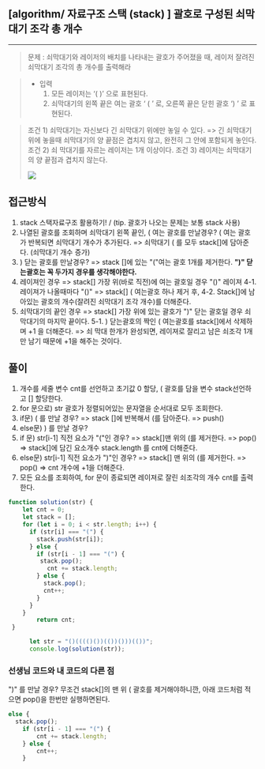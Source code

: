 ## [algorithm/ 자료구조 스택 (stack) ] 괄호로 구성된 쇠막대기 조각 총 개수

---

> 문제 : 쇠막대기와 레이저의 배치를 나타내는 괄호가 주어졌을 때, 레이저 잘려진 쇠막대기 조각의 총 개수를 출력해라

> - 입력 
>     1. 모든 레이저는 ‘( )’ 으로 표현된다. 
>     2. 쇠막대기의 왼쪽 끝은 여는 괄호 ‘ ( ’ 로, 오른쪽 끝은 닫힌 괄호 ‘) ’ 로 표현된다.

> 조건 1) 쇠막대기는 자신보다 긴 쇠막대기 위에만 놓일 수 있다. 
>     => 긴 쇠막대기 위에 놓을때 쇠막대기의 양 끝점은 겹치지 않고, 완전히 그 안에 포함되게 놓인다.
> 조건 2) 쇠 막대기를 자르는 레이저는 1개 이상이다.
> 조건 3) 레이저는 쇠막대기의 양 끝점과 겹치지 않는다.
>
> ![](https://images.velog.io/images/estell/post/7c086719-22f1-4bd4-8f80-6cec83fedaca/%E1%84%89%E1%85%B3%E1%84%8F%E1%85%B3%E1%84%85%E1%85%B5%E1%86%AB%E1%84%89%E1%85%A3%E1%86%BA%202022-03-06%20%E1%84%8B%E1%85%A9%E1%84%8C%E1%85%A5%E1%86%AB%202.17.28.png)


## 접근방식
1. stack 스택자료구조 활용하기! / (tip. 괄호가 나오는 문제는 보통 stack 사용)
2. 나열된 괄호를 조회하며 쇠막대기 왼쪽 끝인, ( 여는 괄호를 만날경우? ( 여는 괄호가 반복되면 쇠막대기 개수가 추가된다.
=> 쇠막대기 ( 를 모두 stack[]에 담아준다. (쇠막대기 개수 증가)
3. ) 닫는 괄호를 만날경우? => stack []에 있는 "("여는 괄호 1개를 제거한다.
**")" 닫는괄호는 꼭 두가지 경우를 생각해야한다.**
4. 레이져인 경우 => stack[] 가장 위(바로 직전)에 여는 괄호일 경우 "()" 레이져 
4-1. 레이져가 나올때마다 "()" => stack[] ( 여는괄호 하나 제거 후, 
4-2. Stack[]에 남아있는 괄호의 개수(잘려진 쇠막대기 조각 개수)를 더해준다. 
5. 쇠막대기의 끝인 경우  => stack[] 가장 위에 있는 괄호가 ")" 닫는 괄호일 경우 쇠막대기의 마지막 끝이다.
5-1. ) 닫는괄호의 짝인 ( 여는괄호를  stack[]에서 삭제하며 +1 을 더해준다.
=> 쇠 막대 한개가 완성되면, 레이져로 잘리고 남은 쇠조각 1개만 남기 때문에 +1을 해주는 것이다.

## 풀이
1. 개수를 세줄 변수 cnt를 선언하고 초기값 0 할당, ( 괄호를 담을 변수 stack선언하고 [] 할당한다.
2. for 문으로) str 괄호가 정렬되어있는 문자열을 순서대로 모두 조회한다.
3. if문) ( 를 만날 경우?
=> stack []에 반복해서 (를 담아준다. => push()
4. else문) ) 를 만날 경우?
5. if 문) str[i-1] 직전 요소가 "("인 경우? 
=> stack[]맨 위의 (를 제거한다. => pop()
=> stack[]에 담긴 요소개수 stack.length 를 cnt에 더해준다. 
6. else문) str[i-1] 직전 요소가 ")"인 경우? 
=> stack[] 맨 위의 (를 제거한다. => pop()
=> cnt 개수에 +1을 더해준다.
7. 모든 요소를 조회하여, for 문이 종료되면 레이져로 잘린 쇠조각의 개수 cnt를 출력한다.

```js
function solution(str) {
    let cnt = 0;
    let stack = [];
    for (let i = 0; i < str.length; i++) {
      if (str[i] === "(") {
        stack.push(str[i]);
      } else {
        if (str[i - 1] === "(") {
       	 stack.pop();
     	   cnt += stack.length;
        } else {
      	  stack.pop();
   	      cnt++;
   	    }
      }
    }
        return cnt;
 }

      let str = "()(((()())(())()))(())";
      console.log(solution(str));
```

 ### 선생님 코드와 내 코드의 다른 점

")" 를 만날 경우? 무조건 stack[]의 맨 위 ( 괄호를 제거해야하니깐, 아래 코드처럼 적으면 pop()을 한번만 실행하면된다.
```js
else {
  stack.pop();
    if (str[i - 1] === "(") {
    	cnt += stack.length;
    } else {
   	    cnt++;
    }
```

